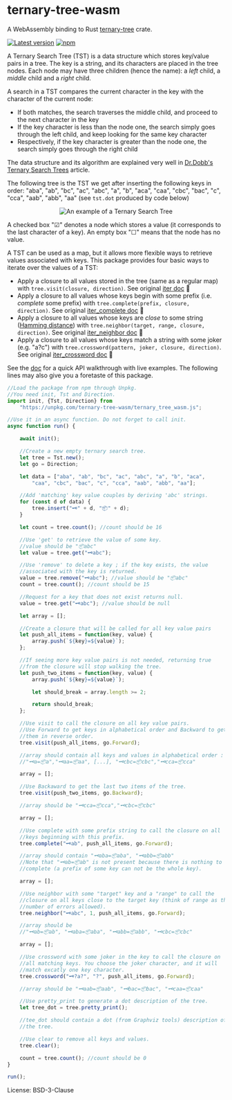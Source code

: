 # ternary-tree-wasm

A WebAssembly binding to Rust [ternary-tree](https://crates.io/crates/ternary-tree) crate.

[![Latest version](https://img.shields.io/crates/v/ternary-tree-wasm.svg)](
	https://crates.io/crates/ternary-tree-wasm)
[![npm](https://img.shields.io/npm/v/ternary-tree-wasm.svg?style=flat)](
	https://www.npmjs.com/package/ternary-tree-wasm)

A Ternary Search Tree (TST) is a data structure which stores key/value pairs in a tree. The key is a string, and
its characters are placed in the tree nodes. Each node may have three children (hence the name): a _left_ child, a
_middle_ child and a _right_ child.

A search in a TST compares the current character in the key with the character of the current node:

* If both matches, the search traverses the middle child, and proceed to the next character in the key
* If the key character is less than the node one, the search simply goes through the left child, and keep looking
  for the same key character
* Respectively, if the key character is greater than the node one, the search simply goes through the right child

The data structure and its algorithm are explained very well in [Dr.Dobb's Ternary Search Trees](
http://www.drdobbs.com/database/ternary-search-trees/184410528) article.

The following tree is the TST we get after inserting the following keys in order: "aba", "ab", "bc", "ac", "abc",
"a", "b", "aca", "caa", "cbc", "bac", "c", "cca", "aab", "abb", "aa" (see `tst.dot` produced by code below)

<p align="center"><img alt="An example of a Ternary Search Tree"
src="http://files.jmontmartin.net/tree.svg"></p>

A checked box "☑" denotes a node which stores a value (it corresponds to the last character of a key). An empty box
"☐" means that the node has no value.

A TST can be used as a map, but it allows more flexible ways to retrieve values associated with keys. This package
provides four basic ways to iterate over the values of a TST:

* Apply a closure to all values stored in the tree (same as a regular map) with `tree.visit(closure, direction)`. See original [iter doc](https://docs.rs/ternary-tree/0.1.0/ternary_tree/struct.Tst.html#method.iter) 🦀
* Apply a closure to all values whose keys begin with some prefix (i.e. _complete_ some prefix) with `tree.complete(prefix, closure, direction)`. See original [iter_complete doc](https://docs.rs/ternary-tree/0.1.0/ternary_tree/struct.Tst.html#method.iter_complete) 🦀
* Apply a closure to all values whose keys are _close_ to some string ([Hamming distance](
  http://en.wikipedia.org/wiki/Hamming_distance)) with `tree.neighbor(target, range, closure, direction)`. See original [iter_neighbor doc](https://docs.rs/ternary-tree/0.1.0/ternary_tree/struct.Tst.html#method.iter_neighbor) 🦀
* Apply a closure to all values whose keys match a string with some joker (e.g. "a?c") with `tree.crossword(pattern, joker, closure, direction)`. See original [iter_crossword doc](https://docs.rs/ternary-tree/0.1.0/ternary_tree/struct.Tst.html#method.iter_crossword) 🦀

See the [doc](https://julien-montmartin.github.io/ternary-tree-wasm/doc.html) for a quick API walkthrough with live examples. The following lines may also give you a foretaste of this package.

```javascript
//Load the package from npm through Unpkg.
//You need init, Tst and Direction.
import init, {Tst, Direction} from
    "https://unpkg.com/ternary-tree-wasm/ternary_tree_wasm.js";

//Use it in an async function. Do not forget to call init.
async function run() {

    await init();

    //Create a new empty ternary search tree.
    let tree = Tst.new();
    let go = Direction;

    let data = ["aba", "ab", "bc", "ac", "abc", "a", "b", "aca",
        "caa", "cbc", "bac", "c", "cca", "aab", "abb", "aa"];

    //Add 'matching' key value couples by deriving 'abc' strings.
    for (const d of data) {
        tree.insert("🗝" + d, "📦" + d);
    }

    let count = tree.count(); //count should be 16

    //Use 'get' to retrieve the value of some key.
    //value should be "📦abc"
    let value = tree.get("🗝abc");

    //Use 'remove' to delete a key ; if the key exists, the value
    //associated with the key is returned.
    value = tree.remove("🗝abc"); //value should be "📦abc"
    count = tree.count(); //count should be 15

    //Request for a key that does not exist returns null.
    value = tree.get("🗝abc"); //value should be null

    let array = [];

    //Create a closure that will be called for all key value pairs
    let push_all_items = function(key, value) {
        array.push(`${key}=${value}`);
    };

    //If seeing more key value pairs is not needed, returning true
    //from the closure will stop walking the tree.
    let push_two_items = function(key, value) {
        array.push(`${key}=${value}`);

        let should_break = array.length >= 2;

        return should_break;
    };

    //Use visit to call the closure on all key value pairs.
    //Use Forward to get keys in alphabetical order and Backward to get
    //them in reverse order.
    tree.visit(push_all_items, go.Forward);

    //array should contain all keys and values in alphabetical order :
    //"🗝a=📦a","🗝aa=📦aa", [...], "🗝cbc=📦cbc","🗝cca=📦cca"

    array = [];

    //Use Backaward to get the last two items of the tree.
    tree.visit(push_two_items, go.Backward);

    //array should be "🗝cca=📦cca","🗝cbc=📦cbc"

    array = [];

    //Use complete with some prefix string to call the closure on all
    //keys beginning with this prefix.
    tree.complete("🗝ab", push_all_items, go.Forward);

    //array should contain "🗝aba=📦aba", "🗝abb=📦abb"
    //Note that "🗝ab=📦ab" is not present because there is nothing to
    //complete (a prefix of some key can not be the whole key).

    array = [];

    //Use neighbor with some "target" key and a "range" to call the
    //closure on all keys close to the target key (think of range as the
    //number of errors allowed).
    tree.neighbor("🗝abc", 1, push_all_items, go.Forward);

    //array should be
    //"🗝ab=📦ab", "🗝aba=📦aba", "🗝abb=📦abb", "🗝cbc=📦cbc"

    array = [];

    //Use crossword with some joker in the key to call the closure on
    //all matching keys. You choose the joker character, and it will
    //match excatly one key character.
    tree.crossword("🗝?a?", "?", push_all_items, go.Forward);

    //array should be "🗝aab=📦aab", "🗝bac=📦bac", "🗝caa=📦caa"

    //Use pretty_print to generate a dot description of the tree.
    let tree_dot = tree.pretty_print();

    //tee_dot should contain a dot (from Graphviz tools) description of
    //the tree.

    //Use clear to remove all keys and values.
    tree.clear();

    count = tree.count(); //count should be 0
}

run();
```

License: BSD-3-Clause
